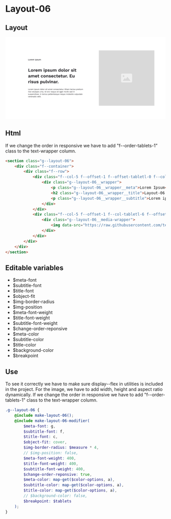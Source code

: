 # Layout-06

## Layout

![alt text][layout-06]

[layout-06]: /src/img/global-components/layout/layout-06.png

## Html
If we change the order in responsive we have to add "f--order-tablets-1" class to the text-wrapper column.

```html
<section class="g--layout-06">
    <div class="f--container">
        <div class="f--row">
            <div class="f--col-5 f--offset-1 f--offset-tabletl-0 f--col-tabletm-6 f--col-tablets-10 f--offset-tablets-1 f--col-mobile-12 f--offset-mobile-0 display--flex">
                <div class="g--layout-06__wrapper">
                    <p class="g--layout-06__wrapper__meta">Lorem Ipsum</p>
                    <h2 class="g--layout-06__wrapper__title">Layout-06 Lorem ipsum dolor sit amet consectetur.</h2>
                    <p class="g--layout-06__wrapper__subtitle">Lorem ipsum dolor sit amet consectetur. Etiam lectus pretium nisl volutpat urna. Id orci neque sit eget morbi sed in suspendisse. In lectus pellentesque neque molestie vulputate venenatis velit.</p>
                </div>
            </div>
            <div class="f--col-5 f--offset-1 f--col-tabletl-6 f--offset-tabletm-0 f--col-tablets-10 f--offset-tablets-1 f--col-mobile-12 f--offset-mobile-0 display--flex">
                <div class="g--layout-06__media-wrapper">
                    <img data-src="https://raw.githubusercontent.com/team-thunderfoot/ui/main/src/img/global-components/img-placeholder.jpg" src="/src/img/global-components/placeholder.jpg" alt="alt text" class="g--layout-06__media-wrapper__media g--lazy-01 f--ar" width="1000" height="1000" style="aspect-ratio: 1000 / 1000">
                </div>
            </div>
        </div>
    </div>
</section>
```

## Editable variables

- $meta-font
- $subtitle-font
- $title-font
- $object-fit
- $img-border-radius
- $img-position
- $meta-font-weight
- $title-font-weight
- $subtitle-font-weight
- $change-order-reponsive
- $meta-color
- $subtitle-color
- $title-color
- $background-color
- $breakpoint

## Use

To see it correctly we have to make sure display--flex in utilities is included in the project.
For the image, we have to add width, height and aspect ratio dynamically.
If we change the order in responsive we have to add "f--order-tablets-1" class to the text-wrapper column.

```scss
.g--layout-06 {
    @include make-layout-06();
    @include make-layout-06-modifier(
        $meta-font: g,
        $subtitle-font: f,
        $title-font: c,
        $object-fit: cover,
        $img-border-radius: $measure * 4,
        // $img-position: false,
        $meta-font-weight: 400,
        $title-font-weight: 400,
        $subtitle-font-weight: 400,
        $change-order-reponsive: true,
        $meta-color: map-get($color-options, a),
        $subtitle-color: map-get($color-options, a),
        $title-color: map-get($color-options, a),
        // $background-color: false,
        $breakpoint: $tablets
    );
}
```
